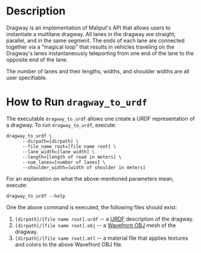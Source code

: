 # Description

Dragway is an implementation of Maliput's API that allows users to instantiate
a multilane dragway.  All lanes in the dragway are straight, parallel, and in
the same segment. The ends of each lane are connected together via a "magical
loop" that results in vehicles traveling on the Dragway's lanes instantaneously
teleporting from one end of the lane to the opposite end of the lane.

The number of lanes and their lengths, widths, and shoulder widths are all user
specifiable.

# How to Run `dragway_to_urdf`

The executable `dragway_to_urdf` allows one create a URDF representation of a
dragway. To run `dragway_to_urdf`, execute:

    dragway_to_urdf \
          --dirpath=[dirpath] \
          --file_name_root=[file name root] \
          --lane_width=[lane width] \
          --length=[length of road in meters] \
          --num_lanes=[number of lanes] \
          --shoulder_width=[width of shoulder in meters]

For an explanation on what the above-mentioned parameters mean, execute:

    dragway_to_urdf --help

One the above command is executed, the following files should exist:

  1. `[dirpath]/[file name root].urdf` -- a [URDF](http://wiki.ros.org/urdf)
     description of the dragway.
  2. `[dirpath]/[file name root].obj` -- a
     [Wavefront OBJ](https://en.wikipedia.org/wiki/Wavefront_.obj_file) mesh of
     the dragway.
  3. `[dirpath]/[file name root].mtl` -- a material file that applies textures
     and colors to the above Wavefront OBJ file.
